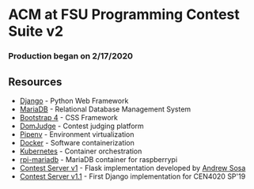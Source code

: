 # ACM at FSU Programming Contest Suite v2
### Production began on 2/17/2020

## Resources
- [Django](https://www.djangoproject.com/) - Python Web Framework
- [MariaDB](https://mariadb.com) -  Relational Database Management System
- [Bootstrap 4](https://getbootstrap.com) -  CSS Framework  
- [DomJudge](https://www.domjudge.org/) - Contest judging platform
- [Pipenv](https://pipenv.kennethreitz.org/en/latest/) - Environment virtualization
- [Docker](https://www.docker.com/) - Software containerization
- [Kubernetes](https://kubernetes.io/) - Container orchestration
- [rpi-mariadb](https://hub.docker.com/r/jsurf/rpi-mariadb/) - MariaDB container for raspberrypi
- [Contest Server v1](https://github.com/FSU-ACM/Contest-Server) - Flask implementation developed by [Andrew Sosa](https://github.com/andrewsosa)
- [Contest Server v1.1](https://github.com/FSU-ACM/Programming-Contest-Suite-v1.1) - First Django implementation for CEN4020 SP'19